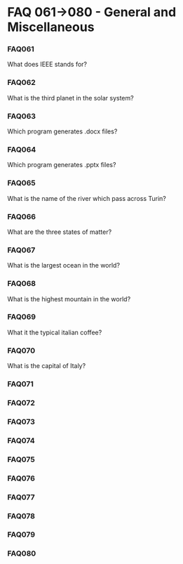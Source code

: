 # FAQ 061->080 - General and Miscellaneous

### FAQ061
What does IEEE stands for?

### FAQ062
What is the third planet in the solar system?

### FAQ063
Which program generates .docx files?

### FAQ064
Which program generates .pptx files?

### FAQ065
What is the name of the river which pass across Turin?

### FAQ066
What are the three states of matter?

### FAQ067
What is the largest ocean in the world?

### FAQ068
What is the highest mountain in the world?

### FAQ069
What it the typical italian coffee? 

### FAQ070
What is the capital of Italy?

### FAQ071


### FAQ072


### FAQ073


### FAQ074


### FAQ075


### FAQ076


### FAQ077


### FAQ078


### FAQ079


### FAQ080
